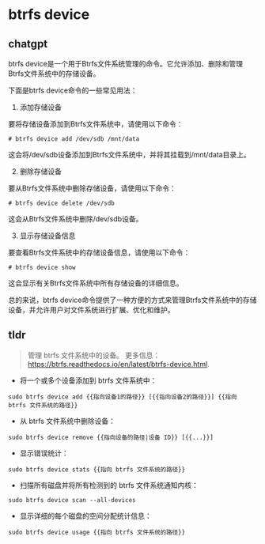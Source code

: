 # btrfs device 
## chatgpt 
btrfs device是一个用于Btrfs文件系统管理的命令。它允许添加、删除和管理Btrfs文件系统中的存储设备。

下面是btrfs device命令的一些常见用法：

1. 添加存储设备

要将存储设备添加到Btrfs文件系统中，请使用以下命令：

```
# btrfs device add /dev/sdb /mnt/data
```

这会将/dev/sdb设备添加到Btrfs文件系统中，并将其挂载到/mnt/data目录上。

2. 删除存储设备

要从Btrfs文件系统中删除存储设备，请使用以下命令：

```
# btrfs device delete /dev/sdb
```

这会从Btrfs文件系统中删除/dev/sdb设备。

3. 显示存储设备信息

要查看Btrfs文件系统中的存储设备信息，请使用以下命令：

```
# btrfs device show
```

这会显示有关Btrfs文件系统中所有存储设备的详细信息。

总的来说，btrfs device命令提供了一种方便的方式来管理Btrfs文件系统中的存储设备，并允许用户对文件系统进行扩展、优化和维护。 

## tldr 
 
> 管理 btrfs 文件系统中的设备。
> 更多信息：<https://btrfs.readthedocs.io/en/latest/btrfs-device.html>.

- 将一个或多个设备添加到 btrfs 文件系统中：

`sudo btrfs device add {{指向设备1的路径}} [{{指向设备2的路径}}] {{指向 btrfs 文件系统的路径}}`

- 从 btrfs 文件系统中删除设备：

`sudo btrfs device remove {{指向设备的路径|设备 ID}} [{{...}}]`

- 显示错误统计：

`sudo btrfs device stats {{指向 btrfs 文件系统的路径}}`

- 扫描所有磁盘并将所有检测到的 btrfs 文件系统通知内核：

`sudo btrfs device scan --all-devices`

- 显示详细的每个磁盘的空间分配统计信息：

`sudo btrfs device usage {{指向 btrfs 文件系统的路径}}`
